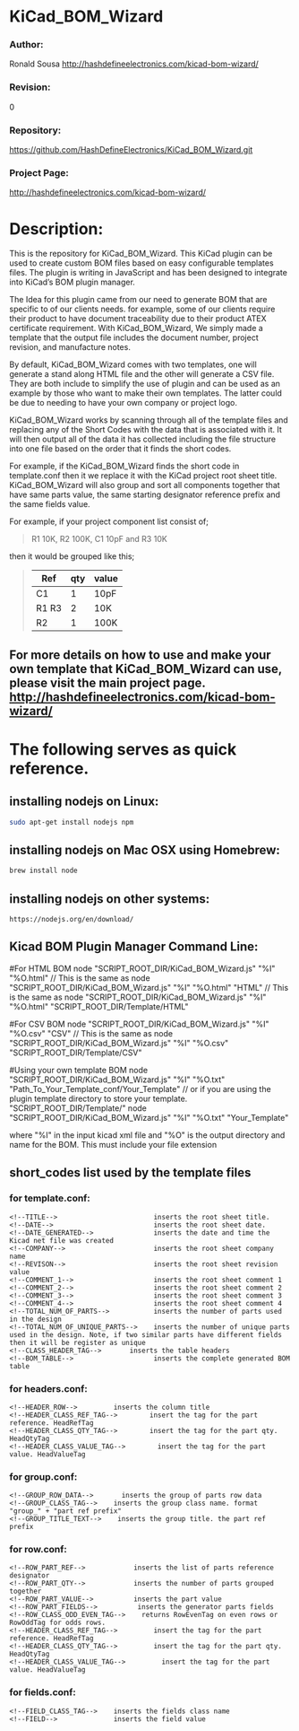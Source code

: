 # KiCad_BOM_Wizard

### Author:
Ronald Sousa http://hashdefineelectronics.com/kicad-bom-wizard/

### Revision:
0

### Repository:
https://github.com/HashDefineElectronics/KiCad_BOM_Wizard.git

### Project Page:
http://hashdefineelectronics.com/kicad-bom-wizard/

# Description:
This is the repository for KiCad_BOM_Wizard. This KiCad plugin can be used to create custom BOM files based on easy configurable templates files. The plugin is writing in JavaScript and has been designed to integrate into KiCad’s BOM plugin manager.

The Idea for this plugin came from our need to generate BOM that are specific to of our clients needs. for example, some of our clients require their product to have document traceability due to their product ATEX certificate requirement. 
With KiCad_BOM_Wizard, We simply made a template that the output file includes the document number, project revision, and manufacture notes.

By default, KiCad_BOM_Wizard comes with two templates, one will generate a stand along HTML file and the other will generate a CSV file.
They are both include to simplify the use of plugin and can be used as an example by those who want to make their own templates. The latter could be due to needing to have your own company or project logo.

KiCad_BOM_Wizard works by scanning through all of the template files and replacing any of the Short Codes with the data that is associated with it. It will then output all of the data it has collected including the file structure
into one file based on the order that it finds the short codes. 

For example, if the KiCad_BOM_Wizard finds the short code <!--TAG_TITLE--> in template.conf then it we replace it with the KiCad project root sheet title. KiCad_BOM_Wizard will also group and sort all components together that have same parts value, the same starting designator reference prefix and the same fields value. 

For example, if your project component list consist of; 
> R1 10K, R2 100K, C1 10pF and R3 10K

then it would be grouped like this;

> | Ref | qty | value |
> |----|-----|-----|
> |C1 | 1 | 10pF |
> | R1 R3 | 2 | 10K|
> | R2| 1 | 100K|

## For more details on how to use and make your own template that KiCad_BOM_Wizard can use, please visit the main project page. http://hashdefineelectronics.com/kicad-bom-wizard/

# The following serves as quick reference.

## installing nodejs on Linux:
```sh
sudo apt-get install nodejs npm
```

## installing nodejs on Mac OSX using Homebrew:
```bash
brew install node
```

## installing nodejs on other systems:
    https://nodejs.org/en/download/

## Kicad BOM Plugin Manager Command Line:
#For HTML BOM
    node "SCRIPT_ROOT_DIR/KiCad_BOM_Wizard.js" "%I" "%O.html"
    // This is the same as
    node "SCRIPT_ROOT_DIR/KiCad_BOM_Wizard.js" "%I" "%O.html" "HTML"
    // This is the same as
    node "SCRIPT_ROOT_DIR/KiCad_BOM_Wizard.js" "%I" "%O.html" "SCRIPT_ROOT_DIR/Template/HTML"

#For CSV BOM
    node "SCRIPT_ROOT_DIR/KiCad_BOM_Wizard.js" "%I" "%O.csv" "CSV"
    // This is the same as
    node "SCRIPT_ROOT_DIR/KiCad_BOM_Wizard.js" "%I" "%O.csv" "SCRIPT_ROOT_DIR/Template/CSV"

#Using your own template BOM
    node "SCRIPT_ROOT_DIR/KiCad_BOM_Wizard.js" "%I" "%O.txt" "Path_To_Your_Template_conf/Your_Template"
    // or if you are using the plugin template directory to store your template. "SCRIPT_ROOT_DIR/Template/"
    node "SCRIPT_ROOT_DIR/KiCad_BOM_Wizard.js" "%I" "%O.txt" "Your_Template"

where "%I" in the input kicad xml file and "%O" is the output directory and name for the BOM. This must include your file extension

## short_codes list used by the template files

### for template.conf:
    <!--TITLE-->                        inserts the root sheet title.
    <!--DATE-->                         inserts the root sheet date.
    <!--DATE_GENERATED-->               inserts the date and time the Kicad net file was created
    <!--COMPANY-->                      inserts the root sheet company name
    <!--REVISON-->                      inserts the root sheet revision value
    <!--COMMENT_1-->                    inserts the root sheet comment 1
    <!--COMMENT_2-->                    inserts the root sheet comment 2
    <!--COMMENT_3-->                    inserts the root sheet comment 3
    <!--COMMENT_4-->                    inserts the root sheet comment 4
    <!--TOTAL_NUM_OF_PARTS-->           inserts the number of parts used in the design
    <!--TOTAL_NUM_OF_UNIQUE_PARTS-->    inserts the number of unique parts used in the design. Note, if two similar parts have different fields then it will be register as unique
    <!--CLASS_HEADER_TAG-->       inserts the table headers
    <!--BOM_TABLE-->                    inserts the complete generated BOM table

### for headers.conf:
    <!--HEADER_ROW-->         inserts the column title
    <!--HEADER_CLASS_REF_TAG-->        insert the tag for the part reference. HeadRefTag 
    <!--HEADER_CLASS_QTY_TAG-->        insert the tag for the part qty. HeadQtyTag
    <!--HEADER_CLASS_VALUE_TAG-->        insert the tag for the part value. HeadValueTag

### for group.conf:
    <!--GROUP_ROW_DATA-->       inserts the group of parts row data
    <!--GROUP_CLASS_TAG-->    inserts the group class name. format "group_" + "part ref prefix"
    <!--GROUP_TITLE_TEXT-->    inserts the group title. the part ref prefix

### for row.conf:
    <!--ROW_PART_REF-->            inserts the list of parts reference designator
    <!--ROW_PART_QTY-->            inserts the number of parts grouped together
    <!--ROW_PART_VALUE-->          inserts the part value
    <!--ROW_PART_FIELDS-->          inserts the generator parts fields
    <!--ROW_CLASS_ODD_EVEN_TAG-->    returns RowEvenTag on even rows or RowOddTag for odds rows.
    <!--HEADER_CLASS_REF_TAG-->         insert the tag for the part reference. HeadRefTag 
    <!--HEADER_CLASS_QTY_TAG-->         insert the tag for the part qty. HeadQtyTag
    <!--HEADER_CLASS_VALUE_TAG-->         insert the tag for the part value. HeadValueTag

### for fields.conf:
    <!--FIELD_CLASS_TAG-->    inserts the fields class name
    <!--FIELD-->              inserts the field value
